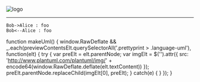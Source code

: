 <a id="top"></a>
![logo](http://TIOF.Click/PLDWikiHeader)
***


```uml
Bob->Alice : foo
Bob<--Alice : foo
```


function makeUml() {
    window.RawDeflate && _.each(previewContentsElt.querySelectorAll('.prettyprint > .language-uml'), function(elt) {
        try {
            var preElt = elt.parentNode;
            var imgElt = $('<img>').attr({
                src: 'http://www.plantuml.com/plantuml/img/' + encode64(window.RawDeflate.deflate(elt.textContent))
            });
            preElt.parentNode.replaceChild(imgElt[0], preElt);
        }
        catch(e) {
        }
    });
}
<!--stackedit_data:
eyJoaXN0b3J5IjpbOTM2NDIzNzMzLC0xNDg1OTUwODQzLDIwND
AyOTc2MjJdfQ==
-->